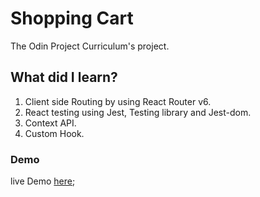 # Shopping Cart

The Odin Project Curriculum's project.

## What did I learn?

1. Client side Routing by using React Router v6.
2. React testing using Jest, Testing library and Jest-dom.
3. Context API.
4. Custom Hook.

### Demo

live Demo [here](https://karim-saou.github.io/Shopping-Cart/);
